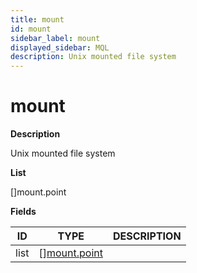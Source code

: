 ```yaml
---
title: mount
id: mount
sidebar_label: mount
displayed_sidebar: MQL
description: Unix mounted file system
---
```


# mount

**Description**

Unix mounted file system

**List**

[]mount.point

**Fields**

| ID   | TYPE                                    | DESCRIPTION |
| ---- | --------------------------------------- | ----------- |
| list | &#91;&#93;[mount.point](mount.point.md) |             |
